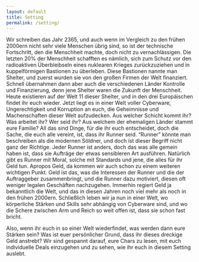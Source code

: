 ```yaml
---
layout: default
title: Setting
permalink: /setting/
---
```


Wir schreiben das Jahr 2365, und auch wenn im Vergleich zu den frühen 2000ern nicht sehr viele Menschen übrig sind, so ist der technische Fortschritt, den die Menschheit machte, doch nicht zu vernachlässigen. Die letzten 20% der Menschheit schafften es nämlich, sich zum Schutz vor den radioaktiven Überbleibseln eines nuklearen Krieges zurückzuziehen und in kuppelförmigen Bastionen zu überleben. Diese Bastionen nannte man Shelter, und zuerst wurden sie von den großen Firmen der Welt finanziert. Schnell übernahmen dann aber auch die verschiedenen Länder Kontrolle und Finanzierung, denn jene Shelter waren die Zukunft der Menschheit. Heute existieren auf der Welt 11 dieser Shelter, und in den drei Europäischen findet ihr euch wieder. Jetzt liegt es in einer Welt voller Cyberware, Ungerechtigkeit und Korruption an euch, die Geheimnisse und Machenschaften dieser Welt aufzudecken. Aus welcher Schicht kommt ihr? Was arbeitet ihr? Wer seid ihr? Aus welchem der ehemaligen Länder stammt eure Familie? All das sind Dinge, für die ihr euch entscheidet, doch die Sache, die euch alle vereint, ist, dass ihr Runner seid.
“Runner” könnte man beschreiben als die modernen Söldner, und doch ist dieser Begriff nicht ganz der Richtige. Jeder Runner ist anders, doch das was alle gemein haben ist, dass sie Aufträge der etwas sensibleren Art ausführen. Natürlich gibt es Runner mit Moral, solche mit Standards und jene, die alles für ihr Geld tun. Apropos Geld, da kommen wir auch schon zu einem weiteren wichtigen Punkt. Geld ist das, was die Interessen der Runner und die der Auftraggeber zusammenbringt, und die Runner dazu motiviert, diesen oft weniger legalen Geschäften nachzugehen. Immerhin regiert Geld ja bekanntlich die Welt, und das in diesen Jahren noch viel mehr als noch in den frühen 2000ern. Schließlich leben wir ja nun in einer Welt, wo körperliche Stärken und Skills sehr abhängig von Cyberware sind, und wo die Schere zwischen Arm und Reich so weit offen ist, dass sie schon fast bricht.

Also, wenn ihr euch in so einer Welt wiederfindet, was werden dann eure Stärken sein? Was ist euer persönlicher Grund, dass ihr dieses dreckige Geld anstrebt? Wir sind gespannt darauf, eure Chars zu lesen, mit euch individuelle Deals einzugehen und zu sehen, wie ihr euch in diesem Setting auslebt.